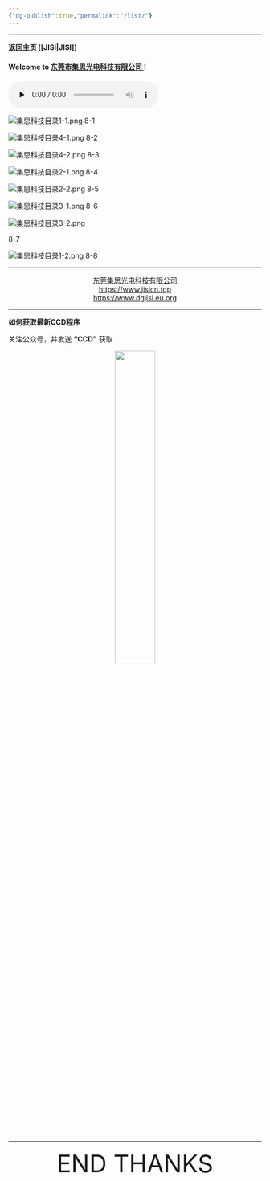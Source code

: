 ```yaml
---
{"dg-publish":true,"permalink":"/list/"}
---
```



---

**返回主页 [[JISI\|JISI]]**

#### Welcome to [东莞市集思光电科技有限公司 ](https://www.jisicn.top) ! 

<audio id="audio" controls="" preload="none" autoplay="autoplay">
      <source id="mp3" src="https://alist.zzggc01.ml/d/123pan/123pan/%E9%9F%B3%E4%B9%90/%E9%82%A3%E5%A5%B3%E5%AD%A9%E5%AF%B9%E6%88%91%E8%AF%B4%20(%E5%AE%8C%E6%95%B4%E7%89%88)%20.mp3?sign=-MIb0ehYDHB3vaGR66RTOZ4qP2qvzpiH1RzyRvAu0nU=:0">
</audio>


![集思科技目录1-1.png](https://img.jisicn.ml/img/jisi1-1.png)
8-1

![集思科技目录4-1.png](https://img.jisicn.ml/img/202304122217888.png)
8-2

![集思科技目录4-2.png](https://img.jisicn.ml/img/202304122218741.png)
8-3

![集思科技目录2-1.png](https://img.jisicn.ml/img/jisi1-2.png)
8-4

![集思科技目录2-2.png](https://img.jisicn.ml/img/202304122220646.png)
8-5

![集思科技目录3-1.png](https://img.jisicn.ml/img/202304122220692.png)
8-6

![集思科技目录3-2.png](https://img.jisicn.ml/img/202304212341976.png)

8-7

![集思科技目录1-2.png](https://img.jisicn.ml/img/202304122221293.png)
8-8

---
<center><a href="Https://www.dgjisi.ml" target="_blank">东莞集思光电科技有限公司</a></center>
<center><a href="https://www.jisicn.top" target="_blank">https://www.jisicn.top</a></center>
<center><a href="Https://www.dgjisi.eu.org" target="_blank">https://www.dgjisi.eu.org</a></center>

---
**如何获取最新CCD程序**

关注公众号，并发送 **“CCD”** 获取

<div align="center">
    <img src="https://cloud.jisi.cf/api/v3/file/source/1124/JISI%20%E5%85%AC%E4%BC%97%E5%8F%B7.jpg?sign=vxeGqA0B2Y-Yger8pV5Rxvdh6ZeBWi4fVG1Wm98bXNo%3D%3A0" width="40%" height="40%"></img>
</div>


------

<div align='center' ><font size='50'>END THANKS</font></div>